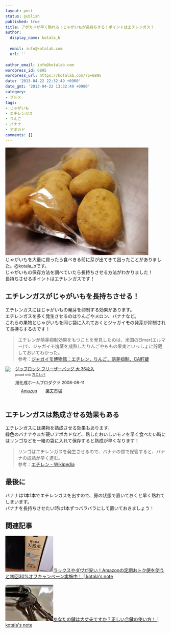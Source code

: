 ```yaml
---
layout: post
status: publish
published: true
title: アボカドが早く熟れる！じゃがいもが長持ちする！ポイントはエチレンガス！
author:
  display_name: kotala_b

  email: info@kotalab.com
  url: ''

author_email: info@kotalab.com
wordpress_id: 6895
wordpress_url: https://kotalab.com/?p=6895
date: '2013-04-22 22:32:49 +0900'
date_gmt: '2013-04-22 13:32:49 +0900'
category:
- グルメ
tags:
- じゃがいも
- エチレンガス
- りんご
- バナナ
- アボカド
comments: []
---
```

<p><img src="/wp-content/uploads/poteto_130422-448x336.jpg" alt="poteto_130422" width="448" height="336" class="alignnone size-large wp-image-6896" /><br />
じゃがいもを大量に買ったら食べきる前に芽が出てきて困ったことがありました。@kotala_bです。<br />
じゃがいもの保存方法を調べていたら長持ちさせる方法がわかりました！<br />
長持ちさせるポイントはエチレンガスです！<br />
</p>
<!--more-->
<h2>エチレンガスがじゃがいもを長持ちさせる！</h2>
<p>エチレンガスにはじゃがいもの発芽を抑制する効果があります。<br />
エチレンガスを多く発生させるのはりんごやメロン、バナナなど。<br />
これらの果物とじゃがいもを同じ袋に入れておくとジャガイモの発芽が抑制されて長持ちするのです！</p>
<blockquote><p>エチレンが萌芽抑制効果をもつことを発見したのは、米国のElmer(エルマー)で、ジャガイモ塊茎を成熟したりんごやももの果実といっしょに貯蔵しておいてわかった。<br />
参考：<a href="http://www.geocities.jp/a5ama/ethylene.html" target="_blank">ジャガイモ博物館：エチレン，りんご，萌芽抑制、CA貯蔵</a></a></p></blockquote>
<div class="kaerebalink-box" style="text-align:left;padding-bottom:20px;font-size:small;/zoom: 1;overflow: hidden;">
<div class="kaerebalink-image" style="float:left;margin:0 15px 10px 0;"><a href="https://www.amazon.co.jp/exec/obidos/ASIN/B001HLBXXO/same-22/ref=nosim/" rel="nofollow" target="_blank"><img src="https://images-fe.ssl-images-amazon.com/images/I/41vCKQ2QH4L._SL160_.jpg" style="border: none;" /></a></div>
<div class="kaerebalink-info" style="line-height:120%;/zoom: 1;overflow: hidden;">
<div class="kaerebalink-name" style="margin-bottom:10px;line-height:120%"><a href="https://www.amazon.co.jp/exec/obidos/ASIN/B001HLBXXO/same-22/ref=nosim/" rel="nofollow" target="_blank">ジップロック フリーザーバッグ 大 36枚入</a>
<div class="kaerebalink-powered-date" style="font-size:8pt;margin-top:5px;font-family:verdana;line-height:120%">posted with <a href="https://kaereba.com" target="_blank">カエレバ</a></div>
</div>
<div class="kaerebalink-detail" style="margin-bottom:5px;"> 旭化成ホームプロダクツ 2008-08-11    </div>
<div class="kaerebalink-link1" style="margin-top:10px;">
<div class="shoplinkamazon" style="display:inline;margin-right:5px;background: url('https://img.yomereba.com/tam_k_01.gif') 0 0 no-repeat;padding: 2px 0 2px 18px;white-space: nowrap;"><a href="https://www.amazon.co.jp/gp/search?keywords=%83W%83b%83v%83%8D%83b%83N%20%83t%83%8A%81%5B%83U%81%5B%83o%83b%83O&__mk_ja_JP=%83J%83%5E%83J%83i&tag=same-22" rel="nofollow" target="_blank" title="アマゾン" >Amazon</a></div>
<div class="shoplinkrakuten" style="display:inline;margin-right:5px;background: url('https://img.yomereba.com/tam_k_01.gif') 0 -50px no-repeat;padding: 2px 0 2px 18px;white-space: nowrap;"><a href="https://hb.afl.rakuten.co.jp/hgc/0fa7afc8.bbfc196a.0fa7afc9.d56c38f1/?pc=http%3A%2F%2Fsearch.rakuten.co.jp%2Fsearch%2Fmall%2F%25E3%2582%25B8%25E3%2583%2583%25E3%2583%2597%25E3%2583%25AD%25E3%2583%2583%25E3%2582%25AF%2520%25E3%2583%2595%25E3%2583%25AA%25E3%2583%25BC%25E3%2582%25B6%25E3%2583%25BC%25E3%2583%2590%25E3%2583%2583%25E3%2582%25B0%2F-%2Ff.1-p.1-s.1-sf.0-st.A-v.2%3Fx%3D0%26scid%3Daf_ich_link_urltxt%26m%3Dhttp%3A%2F%2Fm.rakuten.co.jp%2F" rel="nofollow" target="_blank" title="楽天市場" >楽天市場</a></div>
</div>
</div>
<div class="booklink-footer" style="clear: left"></div>
</div>
<h2>エチレンガスは熟成させる効果もある</h2>
<p>エチレンガスには果物を熟成させる効果もあります。<br />
緑色のバナナやまだ硬いアボカドなど、熟したおいしいモノを早く食べたい時にはリンゴなどを一緒の袋に入れて保存すると熟成が早くなります！</p>
<blockquote><p>リンゴはエチレンガスを発生させるので、バナナの傍で保管すると、バナナの成熟が早く進む。<br />
参考：<a href="https://ja.wikipedia.org/wiki/%E3%82%A8%E3%83%81%E3%83%AC%E3%83%B3" target="_blank">エチレン - Wikipedia</a></p></blockquote>
<h2>最後に</h2>
<p>バナナは1本1本でエチレンガスを出すので、房の状態で置いておくと早く熟れてしまいます。<br />
バナナを長持ちさせたい時は1本ずつバラバラにして置いておきましょう！</p>
<h2 class="rele">関連記事</h2>
<p><a href="/amazon-teiki-otokubin" target="_blank"><img  class="alignleft" src="/wp-content/uploads/amazonteikibin_130410-448x336.jpg" alt="ラックスやダヴが安い！Amazonの定期おトク便を使うと初回30%オフキャンペーン実施中！ | kotala's note" width="150" /></a><a href="/amazon-teiki-otokubin" target="_blank">ラックスやダヴが安い！Amazonの定期おトク便を使うと初回30%オフキャンペーン実施中！ | kotala's note</a><br style="clear:both;" /><br />
<a href="/key-how-to-use" target="_blank"><img  class="alignleft" src="/wp-content/uploads/key_130227-448x336.jpg" alt="あなたの鍵は大丈夫ですか？正しい合鍵の使い方！ | kotala's note" width="150" /></a><a href="/key-how-to-use" target="_blank">あなたの鍵は大丈夫ですか？正しい合鍵の使い方！ | kotala's note</a><br style="clear:both;" /></p>
